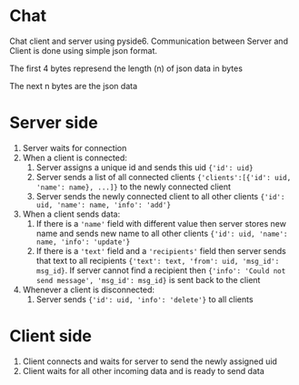 # Chat
Chat client and server using pyside6. Communication between Server and Client is done using simple json format.

The first 4 bytes represend the length (n) of json data in bytes

The next n bytes are the json data

# Server side
1. Server waits for connection
2. When a client is connected:
    1.  Server assigns a unique id and sends this uid `{'id': uid} `
    2.  Server sends a list of all connected clients `{'clients':[{'id': uid, 'name': name}, ...]}` to the newly connected client
    3.  Server sends the newly connected client to all other clients `{'id': uid, 'name': name, 'info': 'add'}`
3. When a client sends data:
    1. If there is a `'name'` field with different value then server stores new name and sends new name to all other clients `{'id': uid, 'name': name, 'info': 'update'}`
    2. If there is a `'text'` field and a `'recipients'` field then server sends that text to all recipients `{'text': text, 'from': uid, 'msg_id': msg_id}`. If server cannot find a recipient then `{'info': 'Could not send message', 'msg_id': msg_id}` is sent back to the client
4. Whenever a client is disconnected:
    1. Server sends `{'id': uid, 'info': 'delete'}` to all clients


# Client side
1. Client connects and waits for server to send the newly assigned uid
2. Client waits for all other incoming data and is ready to send data
